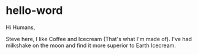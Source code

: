 # hello-word

Hi Humans,

Steve here, I like Coffee and Icecream (That's what I'm made of).
I've had milkshake on the moon and find it more superior to Earth Icecream.
